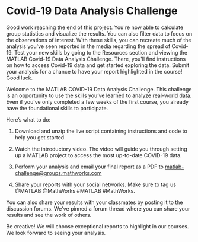# Covid-19 Data Analysis Challenge
Good work reaching the end of this project.
You're now able to calculate group statistics and visualize the results.
You can also filter data to focus on the observations of interest.
With these skills, you can recreate much of the analysis you've seen reported in the media regarding the spread of Covid-19.
Test your new skills by going to the Resources section and viewing the MATLAB Covid-19 Data Analysis Challenge. There, you'll find instructions on how to access Covid-19 data and get started exploring the data. Submit your analysis for a chance to have your report highlighted in the course! Good luck.

Welcome to the MATLAB COVID-19 Data Analysis Challenge. This challenge is an opportunity to use the skills you’ve learned to analyze real-world data.  Even if you’ve only completed a few weeks of the first course, you already have the foundational skills to participate.    

Here’s what to do: 

1. Download and unzip the live script containing instructions and code to help you get started.

2. Watch the introductory video. The video will guide you through setting up a MATLAB project to access the most up-to-date COVID-19 data.

3. Perform your analysis and email your final report as a PDF to matlab-challenge@groups.mathworks.com

4. Share your reports with your social networks. Make sure to tag us @MATLAB @MathWorks #MATLAB #MathWorks. 

You can also share your results with your classmates by posting it to the discussion forums. We've pinned a forum thread where you can share your results and see the work of others.

Be creative! We will choose exceptional reports to highlight in our courses.  We look forward to seeing your analysis. 
